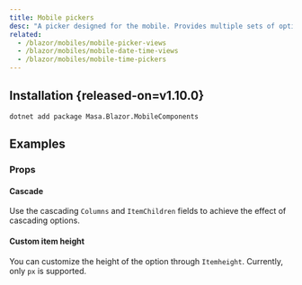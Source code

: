 ```yaml
---
title: Mobile pickers
desc: "A picker designed for the mobile. Provides multiple sets of options for users to choose, and supports single-column selection, multi-column selection and cascading selection."
related:
  - /blazor/mobiles/mobile-picker-views
  - /blazor/mobiles/mobile-date-time-views
  - /blazor/mobiles/mobile-time-pickers
---
```


## Installation {released-on=v1.10.0}

```shell
dotnet add package Masa.Blazor.MobileComponents
```

## Examples

### Props

#### Cascade

Use the cascading `Columns` and `ItemChildren` fields to achieve the effect of cascading options.

<app-alert type="warning" content="The data nesting depth of the cascade selection needs to be consistent, and if some of the options do not have sub
options, you can use an empty string for placeholder."></app-alert>

<masa-example file="Examples.mobiles.mobile_pickers.Cascade"></masa-example>

#### Custom item height

You can customize the height of the option through `Itemheight`. Currently, only `px` is supported.

<masa-example file="Examples.mobiles.mobile_pickers.ItemHeight"></masa-example>


